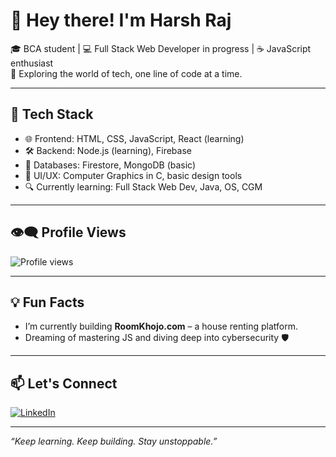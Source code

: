 # 👋 Hey there! I'm Harsh Raj

🎓 BCA student | 💻 Full Stack Web Developer in progress | ☕ JavaScript enthusiast  
🚀 Exploring the world of tech, one line of code at a time.

---

## 🔧 Tech Stack

- 🌐 Frontend: HTML, CSS, JavaScript, React (learning)
- 🛠️ Backend: Node.js (learning), Firebase
- 💾 Databases: Firestore, MongoDB (basic)
- 🎨 UI/UX: Computer Graphics in C, basic design tools
- 🔍 Currently learning: Full Stack Web Dev, Java, OS, CGM

---

## 👁️‍🗨️ Profile Views

![Profile views](https://komarev.com/ghpvc/?username=harshraj152003&color=blue)

---

## 💡 Fun Facts

- I’m currently building **RoomKhojo.com** – a house renting platform.
- Dreaming of mastering JS and diving deep into cybersecurity 🛡️

---

## 📫 Let's Connect

[![LinkedIn](https://img.shields.io/badge/LinkedIn-blue?logo=linkedin&style=for-the-badge)](https://www.linkedin.com/in/harsh-raj-09120b286/)

---

_“Keep learning. Keep building. Stay unstoppable.”_
